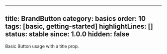 
---
title: BrandButton
category: basics
order: 10
tags: [basic, getting-started]
highlightLines: []
status: stable
since: 1.0.0
hidden: false
---

Basic Button usage with a title prop.
